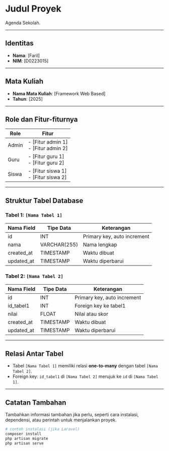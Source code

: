 <!-- <p align="center"><a href="https://laravel.com" target="_blank"><img src="https://raw.githubusercontent.com/laravel/art/master/logo-lockup/5%20SVG/2%20CMYK/1%20Full%20Color/laravel-logolockup-cmyk-red.svg" width="400" alt="Laravel Logo"></a></p>

<p align="center">
<a href="https://github.com/laravel/framework/actions"><img src="https://github.com/laravel/framework/workflows/tests/badge.svg" alt="Build Status"></a>
<a href="https://packagist.org/packages/laravel/framework"><img src="https://img.shields.io/packagist/dt/laravel/framework" alt="Total Downloads"></a>
<a href="https://packagist.org/packages/laravel/framework"><img src="https://img.shields.io/packagist/v/laravel/framework" alt="Latest Stable Version"></a>
<a href="https://packagist.org/packages/laravel/framework"><img src="https://img.shields.io/packagist/l/laravel/framework" alt="License"></a>
</p>

## About Laravel

Laravel is a web application framework with expressive, elegant syntax. We believe development must be an enjoyable and creative experience to be truly fulfilling. Laravel takes the pain out of development by easing common tasks used in many web projects, such as:

-   [Simple, fast routing engine](https://laravel.com/docs/routing).
-   [Powerful dependency injection container](https://laravel.com/docs/container).
-   Multiple back-ends for [session](https://laravel.com/docs/session) and [cache](https://laravel.com/docs/cache) storage.
-   Expressive, intuitive [database ORM](https://laravel.com/docs/eloquent).
-   Database agnostic [schema migrations](https://laravel.com/docs/migrations).
-   [Robust background job processing](https://laravel.com/docs/queues).
-   [Real-time event broadcasting](https://laravel.com/docs/broadcasting).

Laravel is accessible, powerful, and provides tools required for large, robust applications.

## Learning Laravel

Laravel has the most extensive and thorough [documentation](https://laravel.com/docs) and video tutorial library of all modern web application frameworks, making it a breeze to get started with the framework.

You may also try the [Laravel Bootcamp](https://bootcamp.laravel.com), where you will be guided through building a modern Laravel application from scratch.

If you don't feel like reading, [Laracasts](https://laracasts.com) can help. Laracasts contains thousands of video tutorials on a range of topics including Laravel, modern PHP, unit testing, and JavaScript. Boost your skills by digging into our comprehensive video library.

## Laravel Sponsors

We would like to extend our thanks to the following sponsors for funding Laravel development. If you are interested in becoming a sponsor, please visit the [Laravel Partners program](https://partners.laravel.com).

### Premium Partners

-   **[Vehikl](https://vehikl.com/)**
-   **[Tighten Co.](https://tighten.co)**
-   **[Kirschbaum Development Group](https://kirschbaumdevelopment.com)**
-   **[64 Robots](https://64robots.com)**
-   **[Curotec](https://www.curotec.com/services/technologies/laravel/)**
-   **[DevSquad](https://devsquad.com/hire-laravel-developers)**
-   **[Redberry](https://redberry.international/laravel-development/)**
-   **[Active Logic](https://activelogic.com)**

## Contributing

Thank you for considering contributing to the Laravel framework! The contribution guide can be found in the [Laravel documentation](https://laravel.com/docs/contributions).

## Code of Conduct

In order to ensure that the Laravel community is welcoming to all, please review and abide by the [Code of Conduct](https://laravel.com/docs/contributions#code-of-conduct).

## Security Vulnerabilities

If you discover a security vulnerability within Laravel, please send an e-mail to Taylor Otwell via [taylor@laravel.com](mailto:taylor@laravel.com). All security vulnerabilities will be promptly addressed.

## License

The Laravel framework is open-sourced software licensed under the [MIT license](https://opensource.org/licenses/MIT). -->

# Judul Proyek

Agenda Sekolah.

---

## Identitas

-   **Nama**: [Faril]
-   **NIM**: [D0223015]

---

## Mata Kuliah

-   **Nama Mata Kuliah**: [Framework Web Based]
-   **Tahun**: [2025]

---

## Role dan Fitur-fiturnya

| Role  | Fitur                                    |
| ----- | ---------------------------------------- |
| Admin | - [Fitur admin 1] <br> - [Fitur admin 2] |
| Guru  | - [Fitur guru 1] <br> - [Fitur guru 2]   |
| Siswa | - [Fitur siswa 1] <br> - [Fitur siswa 2] |

---

## Struktur Tabel Database

### Tabel 1: `[Nama Tabel 1]`

| Nama Field | Tipe Data    | Keterangan                  |
| ---------- | ------------ | --------------------------- |
| id         | INT          | Primary key, auto increment |
| nama       | VARCHAR(255) | Nama lengkap                |
| created_at | TIMESTAMP    | Waktu dibuat                |
| updated_at | TIMESTAMP    | Waktu diperbarui            |

### Tabel 2: `[Nama Tabel 2]`

| Nama Field | Tipe Data | Keterangan                  |
| ---------- | --------- | --------------------------- |
| id         | INT       | Primary key, auto increment |
| id_tabel1  | INT       | Foreign key ke tabel1       |
| nilai      | FLOAT     | Nilai atau skor             |
| created_at | TIMESTAMP | Waktu dibuat                |
| updated_at | TIMESTAMP | Waktu diperbarui            |

---

## Relasi Antar Tabel

-   Tabel `[Nama Tabel 1]` memiliki relasi **one-to-many** dengan tabel `[Nama Tabel 2]`.
-   Foreign key: `id_tabel1` di `[Nama Tabel 2]` merujuk ke `id` di `[Nama Tabel 1]`.

---

## Catatan Tambahan

Tambahkan informasi tambahan jika perlu, seperti cara instalasi, dependensi, atau perintah untuk menjalankan proyek.

```bash
# contoh instalasi (jika Laravel)
composer install
php artisan migrate
php artisan serve

```
